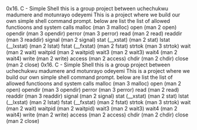 0x16. C - Simple Shell
this is a group project between uchechukwu madumere and motunrayo odeyemi
This is a project where we build our own simple shell command prompt.
below are list the list of allowed functioons and system calls
malloc (man 3 malloc)
open (man 2 open)
opendir (man 3 opendir)
perror (man 3 perror)
read (man 2 read)
readdir (man 3 readdir)
signal (man 2 signal)
stat (__xstat) (man 2 stat)
lstat (__lxstat) (man 2 lstat)
fstat (__fxstat) (man 2 fstat)
strtok (man 3 strtok)
wait (man 2 wait)
waitpid (man 2 waitpid)
wait3 (man 2 wait3)
wait4 (man 2 wait4)
write (man 2 write)
access (man 2 access)
chdir (man 2 chdir)
close (man 2 close)
0x16. C - Simple Shell
this is a group project between uchechukwu madumere and motunrayo odeyemi
This is a project where we build our own simple shell command prompt.
below are list the list of allowed functioons and system calls
malloc (man 3 malloc)
open (man 2 open)
opendir (man 3 opendir)
perror (man 3 perror)
read (man 2 read)
readdir (man 3 readdir)
signal (man 2 signal)
stat (__xstat) (man 2 stat)
lstat (__lxstat) (man 2 lstat)
fstat (__fxstat) (man 2 fstat)
strtok (man 3 strtok)
wait (man 2 wait)
waitpid (man 2 waitpid)
wait3 (man 2 wait3)
wait4 (man 2 wait4)
write (man 2 write)
access (man 2 access)
chdir (man 2 chdir)
close (man 2 close)

